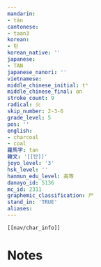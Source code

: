 ```yaml
---
mandarin:
- tàn
cantonese:
- taan3
korean:
- 탄
korean_native: ''
japanese:
- TAN
japanese_nanori: ''
vietnamese:
middle_chinese_initial: tʰ
middle_chinese_final: ɑn
stroke_count: 9
radical: 火
skip_number: 2-3-6
grade_level: 5
pos: ''
english:
- charcoal
- coal
羅馬字: tan
韓文: '[[탄]]'
joyo_level: '3'
hsk_level: ''
hanmun_edu_level: 高等
danayo_id: 5136
mc_id: 2311
graphemic_classification: 屵
stand_in: 'TRUE'
aliases:
---
```

```meta-bind-embed
[[nav/char_info]]
```

# Notes
